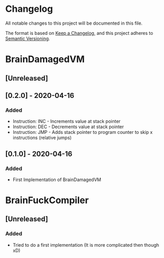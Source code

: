 # Changelog
All notable changes to this project will be documented in this file.

The format is based on [Keep a Changelog](https://keepachangelog.com/en/1.0.0/),
and this project adheres to [Semantic Versioning](https://semver.org/spec/v2.0.0.html).

# BrainDamagedVM

## [Unreleased]

## [0.2.0] - 2020-04-16
### Added
- Instruction: INC - Increments value at stack pointer
- Instruction: DEC - Decrements value at stack pointer
- Instruction: JMP - Adds stack pointer to program counter to skip x instructions (relative jumps)

## [0.1.0] - 2020-04-16
### Added
- First Implementation of BrainDamagedVM

# BrainFuckCompiler

## [Unreleased]
### Added
- Tried to do a first implementation (It is more complicated then though xD)
